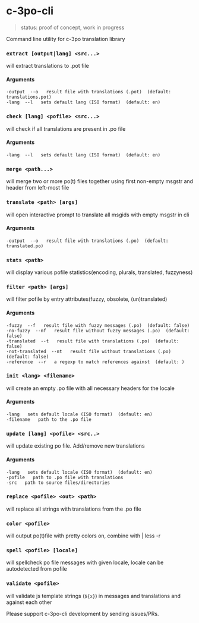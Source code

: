 # c-3po-cli

> status: proof of concept, work in progress

Command line utility for c-3po translation library

<!--- BEGIN COMMANDS --->

### `extract [output|lang] <src...>`
will extract translations to .pot file
#### Arguments
	-output  --o   result file with translations (.pot)  (default: translations.pot)
	-lang  --l   sets default lang (ISO format)  (default: en)


### `check [lang] <pofile> <src...>`
will check if all translations are present in .po file
#### Arguments
	-lang  --l   sets default lang (ISO format)  (default: en)


### `merge <path...>`
will merge two or more po(t) files together using first non-empty msgstr and header from left-most file


### `translate <path> [args]`
will open interactive prompt to translate all msgids with empty msgstr in cli
#### Arguments
	-output  --o   result file with translations (.po)  (default: translated.po)


### `stats <path>`
will display various pofile statistics(encoding, plurals, translated, fuzzyness)


### `filter <path> [args]`
will filter pofile by entry attributes(fuzzy, obsolete, (un)translated)
#### Arguments
	-fuzzy  --f   result file with fuzzy messages (.po)  (default: false)
	-no-fuzzy  --nf   result file without fuzzy messages (.po)  (default: false)
	-translated  --t   result file with translations (.po)  (default: false)
	-not-translated  --nt   result file without translations (.po)  (default: false)
	-reference  --r   a regexp to match references against  (default: )


### `init <lang> <filename>`
will create an empty .po file with all necessary headers for the locale
#### Arguments
	-lang   sets default locale (ISO format)  (default: en)
	-filename   path to the .po file  


### `update [lang] <pofile> <src..>`
will update existing po file. Add/remove new translations
#### Arguments
	-lang   sets default locale (ISO format)  (default: en)
	-pofile   path to .po file with translations  
	-src   path to source files/directories  


### `replace <pofile> <out> <path>`
will replace all strings with translations from the .po file


### `color <pofile>`
will output po(t)file with pretty colors on, combine with | less -r


### `spell <pofile> [locale]`
will spellcheck po file messages with given locale, locale can be autodetected from pofile


### `validate <pofile>`
will validate js template strings (`${x}`) in messages and translations and against each other


<!--- END COMMANDS --->

Please support c-3po-cli development by sending issues/PRs.
